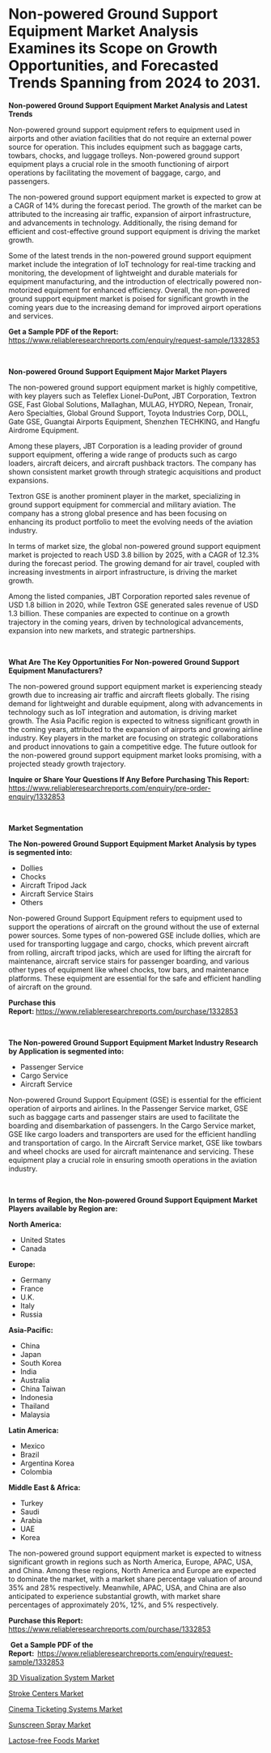 <p><h1>Non-powered Ground Support Equipment Market Analysis Examines its Scope on Growth Opportunities, and Forecasted Trends Spanning from 2024 to 2031.</h1></p><p><strong>Non-powered Ground Support Equipment Market Analysis and Latest Trends</strong></p>
<p><p>Non-powered ground support equipment refers to equipment used in airports and other aviation facilities that do not require an external power source for operation. This includes equipment such as baggage carts, towbars, chocks, and luggage trolleys. Non-powered ground support equipment plays a crucial role in the smooth functioning of airport operations by facilitating the movement of baggage, cargo, and passengers.</p><p>The non-powered ground support equipment market is expected to grow at a CAGR of 14% during the forecast period. The growth of the market can be attributed to the increasing air traffic, expansion of airport infrastructure, and advancements in technology. Additionally, the rising demand for efficient and cost-effective ground support equipment is driving the market growth.</p><p>Some of the latest trends in the non-powered ground support equipment market include the integration of IoT technology for real-time tracking and monitoring, the development of lightweight and durable materials for equipment manufacturing, and the introduction of electrically powered non-motorized equipment for enhanced efficiency. Overall, the non-powered ground support equipment market is poised for significant growth in the coming years due to the increasing demand for improved airport operations and services.</p></p>
<p><strong>Get a Sample PDF of the Report:&nbsp;</strong> <a href="https://www.reliableresearchreports.com/enquiry/request-sample/1332853">https://www.reliableresearchreports.com/enquiry/request-sample/1332853</a></p>
<p>&nbsp;</p>
<p><strong>Non-powered Ground Support Equipment Major Market Players</strong></p>
<p><p>The non-powered ground support equipment market is highly competitive, with key players such as Teleflex Lionel-DuPont, JBT Corporation, Textron GSE, Fast Global Solutions, Mallaghan, MULAG, HYDRO, Nepean, Tronair, Aero Specialties, Global Ground Support, Toyota Industries Corp, DOLL, Gate GSE, Guangtai Airports Equipment, Shenzhen TECHKING, and Hangfu Airdrome Equipment.</p><p>Among these players, JBT Corporation is a leading provider of ground support equipment, offering a wide range of products such as cargo loaders, aircraft deicers, and aircraft pushback tractors. The company has shown consistent market growth through strategic acquisitions and product expansions.</p><p>Textron GSE is another prominent player in the market, specializing in ground support equipment for commercial and military aviation. The company has a strong global presence and has been focusing on enhancing its product portfolio to meet the evolving needs of the aviation industry.</p><p>In terms of market size, the global non-powered ground support equipment market is projected to reach USD 3.8 billion by 2025, with a CAGR of 12.3% during the forecast period. The growing demand for air travel, coupled with increasing investments in airport infrastructure, is driving the market growth.</p><p>Among the listed companies, JBT Corporation reported sales revenue of USD 1.8 billion in 2020, while Textron GSE generated sales revenue of USD 1.3 billion. These companies are expected to continue on a growth trajectory in the coming years, driven by technological advancements, expansion into new markets, and strategic partnerships.</p></p>
<p>&nbsp;</p>
<p><strong>What Are The Key Opportunities For Non-powered Ground Support Equipment Manufacturers?</strong></p>
<p><p>The non-powered ground support equipment market is experiencing steady growth due to increasing air traffic and aircraft fleets globally. The rising demand for lightweight and durable equipment, along with advancements in technology such as IoT integration and automation, is driving market growth. The Asia Pacific region is expected to witness significant growth in the coming years, attributed to the expansion of airports and growing airline industry. Key players in the market are focusing on strategic collaborations and product innovations to gain a competitive edge. The future outlook for the non-powered ground support equipment market looks promising, with a projected steady growth trajectory.</p></p>
<p><strong>Inquire or Share Your Questions If Any Before Purchasing This Report:</strong> <a href="https://www.reliableresearchreports.com/enquiry/pre-order-enquiry/1332853">https://www.reliableresearchreports.com/enquiry/pre-order-enquiry/1332853</a></p>
<p>&nbsp;</p>
<p><strong>Market Segmentation</strong></p>
<p><strong>The Non-powered Ground Support Equipment Market Analysis by types is segmented into:</strong></p>
<p><ul><li>Dollies</li><li>Chocks</li><li>Aircraft Tripod Jack</li><li>Aircraft Service Stairs</li><li>Others</li></ul></p>
<p><p>Non-powered Ground Support Equipment refers to equipment used to support the operations of aircraft on the ground without the use of external power sources. Some types of non-powered GSE include dollies, which are used for transporting luggage and cargo, chocks, which prevent aircraft from rolling, aircraft tripod jacks, which are used for lifting the aircraft for maintenance, aircraft service stairs for passenger boarding, and various other types of equipment like wheel chocks, tow bars, and maintenance platforms. These equipment are essential for the safe and efficient handling of aircraft on the ground.</p></p>
<p><strong>Purchase this Report:&nbsp;</strong><a href="https://www.reliableresearchreports.com/purchase/1332853">https://www.reliableresearchreports.com/purchase/1332853</a></p>
<p>&nbsp;</p>
<p><strong>The Non-powered Ground Support Equipment Market Industry Research by Application is segmented into:</strong></p>
<p><ul><li>Passenger Service</li><li>Cargo Service</li><li>Aircraft Service</li></ul></p>
<p><p>Non-powered Ground Support Equipment (GSE) is essential for the efficient operation of airports and airlines. In the Passenger Service market, GSE such as baggage carts and passenger stairs are used to facilitate the boarding and disembarkation of passengers. In the Cargo Service market, GSE like cargo loaders and transporters are used for the efficient handling and transportation of cargo. In the Aircraft Service market, GSE like towbars and wheel chocks are used for aircraft maintenance and servicing. These equipment play a crucial role in ensuring smooth operations in the aviation industry.</p></p>
<p>&nbsp;</p>
<p><strong>In terms of Region, the Non-powered Ground Support Equipment Market Players available by Region are:</strong></p>
<p>
    <p> <strong> North America: </strong>
        <ul>
            <li>United States</li>
            <li>Canada</li>
        </ul>
        </p> 
    <p> <strong> Europe: </strong>
        <ul>
            <li>Germany</li>
            <li>France</li>
            <li>U.K.</li>
            <li>Italy</li>
            <li>Russia</li>
        </ul>
        </p> 
    <p> <strong> Asia-Pacific: </strong>
        <ul>
            <li>China</li>
            <li>Japan</li>
            <li>South Korea</li>
            <li>India</li>
            <li>Australia</li>
            <li>China Taiwan</li>
            <li>Indonesia</li>
            <li>Thailand</li>
            <li>Malaysia</li>
        </ul>
        </p> 
    <p> <strong> Latin America: </strong>
        <ul>
            <li>Mexico</li>
            <li>Brazil</li>
            <li>Argentina Korea</li>
            <li>Colombia</li>
        </ul>
        </p> 
    <p> <strong> Middle East & Africa: </strong>
        <ul>
            <li>Turkey</li>
            <li>Saudi</li>
            <li>Arabia</li>
            <li>UAE</li>
            <li>Korea</li>
        </ul>
    </p>
    </p>
<p><p>The non-powered ground support equipment market is expected to witness significant growth in regions such as North America, Europe, APAC, USA, and China. Among these regions, North America and Europe are expected to dominate the market, with a market share percentage valuation of around 35% and 28% respectively. Meanwhile, APAC, USA, and China are also anticipated to experience substantial growth, with market share percentages of approximately 20%, 12%, and 5% respectively.</p></p>
<p><strong>Purchase this Report: </strong><a href="https://www.reliableresearchreports.com/purchase/1332853">https://www.reliableresearchreports.com/purchase/1332853</a></p>
<p>&nbsp;<strong>Get a Sample PDF of the Report:&nbsp;&nbsp;</strong><a href="https://www.reliableresearchreports.com/enquiry/request-sample/1332853">https://www.reliableresearchreports.com/enquiry/request-sample/1332853</a></p>
<p><strong></strong></p>
<p><p><a href="https://medium.com/@joannknox666/3d-visualization-system-market-research-report-its-history-and-forecast-2024-to-2031-a69c0405a574">3D Visualization System Market</a></p><p><a href="https://medium.com/@joannknox666/stroke-centers-nbsp-market-focuses-on-market-share-size-and-projected-forecast-till-2031-e02c7589dbfd">Stroke Centers Market</a></p><p><a href="https://medium.com/@joannknox666/cinema-ticketing-systems-market-size-market-outlook-and-market-forecast-2024-to-2031-86b8ff938e0e">Cinema Ticketing Systems Market</a></p><p><a href="https://github.com/CliffMedina6/Market-Research-Report-List-3/blob/main/sunscreen-spray-market.md">Sunscreen Spray Market</a></p><p><a href="https://github.com/Sinjinluong3e0awx2m195k76/Market-Research-Report-List-1/blob/main/lactose-free-foods-market.md">Lactose-free Foods Market</a></p></p>